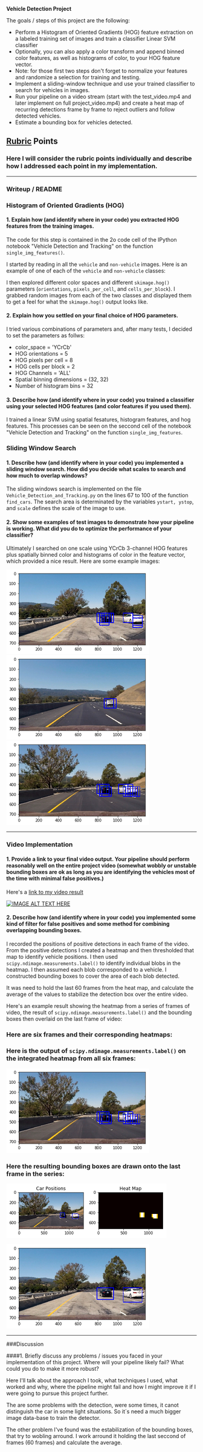 **Vehicle Detection Project**

The goals / steps of this project are the following:

* Perform a Histogram of Oriented Gradients (HOG) feature extraction on a labeled training set of images and train a classifier Linear SVM classifier
* Optionally, you can also apply a color transform and append binned color features, as well as histograms of color, to your HOG feature vector. 
* Note: for those first two steps don't forget to normalize your features and randomize a selection for training and testing.
* Implement a sliding-window technique and use your trained classifier to search for vehicles in images.
* Run your pipeline on a video stream (start with the test_video.mp4 and later implement on full project_video.mp4) and create a heat map of recurring detections frame by frame to reject outliers and follow detected vehicles.
* Estimate a bounding box for vehicles detected.

[//]: # (Image References)
[image1]: ./examples/car_not_car.png
[image2]: ./examples/HOG_example.jpg
[image3]: ./examples/sliding_windows.jpg
[image4]: ./examples/detect1.png
[image41]: ./examples/detect2.png
[image42]: ./examples/detect3.png
[image5]: ./examples/bboxes_and_heat.png
[image6]: ./examples/example1.png
[image7]: ./examples/example2.png
[image8]: ./examples/example3.png

[video1]: ./project_video.mp4

## [Rubric](https://review.udacity.com/#!/rubrics/513/view) Points
### Here I will consider the rubric points individually and describe how I addressed each point in my implementation.  

---
### Writeup / README

### Histogram of Oriented Gradients (HOG)

#### 1. Explain how (and identify where in your code) you extracted HOG features from the training images.

The code for this step is contained in the 2o code cell of the IPython notebook "Vehicle Detection and Tracking" on the function `single_img_features()`.

I started by reading in all the `vehicle` and `non-vehicle` images.  Here is an example of one of each of the `vehicle` and `non-vehicle` classes:

I then explored different color spaces and different `skimage.hog()` parameters (`orientations`, `pixels_per_cell`, and `cells_per_block`).  I grabbed random images from each of the two classes and displayed them to get a feel for what the `skimage.hog()` output looks like.

#### 2. Explain how you settled on your final choice of HOG parameters.

I tried various combinations of parameters and, after many tests, I decided to set the parameters as follws:

- color_space = 'YCrCb' 
- HOG orientations = 5 
- HOG pixels per cell = 8 
- HOG cells per block = 2 
- HOG Channels = 'ALL' 
- Spatial binning dimensions = (32, 32) 
- Number of histogram bins = 32  

#### 3. Describe how (and identify where in your code) you trained a classifier using your selected HOG features (and color features if you used them).

I trained a linear SVM using spatial fesatures, histogram features, and hog features.
This processes can be seen on the seccond cell of the notebook "Vehicle Detection and Tracking" on the function `single_img_features`.

### Sliding Window Search

#### 1. Describe how (and identify where in your code) you implemented a sliding window search.  How did you decide what scales to search and how much to overlap windows?

The sliding windows search is implemented on the file `Vehicle_Detection_and_Tracking.py` on the lines 67 to 100 of the function `find_cars`.
The search area is determinated by the variables `ystart, ystop`, and `scale` defines the scale of the image to use.


#### 2. Show some examples of test images to demonstrate how your pipeline is working.  What did you do to optimize the performance of your classifier?

Ultimately I searched on one scale using YCrCb 3-channel HOG features plus spatially binned color and histograms of color in the feature vector, which provided a nice result.  Here are some example images:

![alt text][image4]
![alt text][image41]
![alt text][image42]


---

### Video Implementation

#### 1. Provide a link to your final video output.  Your pipeline should perform reasonably well on the entire project video (somewhat wobbly or unstable bounding boxes are ok as long as you are identifying the vehicles most of the time with minimal false positives.)
Here's a [link to my video result](./output_images/project_video_output3.mp4)

[![IMAGE ALT TEXT HERE](http://img.youtube.com/vi/7YSzeImvwI8/0.jpg)](http://www.youtube.com/watch?v=7YSzeImvwI8)


#### 2. Describe how (and identify where in your code) you implemented some kind of filter for false positives and some method for combining overlapping bounding boxes.

I recorded the positions of positive detections in each frame of the video.  From the positive detections I created a heatmap and then thresholded that map to identify vehicle positions.  I then used `scipy.ndimage.measurements.label()` to identify individual blobs in the heatmap.  I then assumed each blob corresponded to a vehicle.  I constructed bounding boxes to cover the area of each blob detected.

It was need to hold the last 60 frames from the heat map, and calculate the average of the values to stabilize the detection box over the entire video.

Here's an example result showing the heatmap from a series of frames of video, the result of `scipy.ndimage.measurements.label()` and the bounding boxes then overlaid on the last frame of video:

### Here are six frames and their corresponding heatmaps:


### Here is the output of `scipy.ndimage.measurements.label()` on the integrated heatmap from all six frames:
![alt text][image6]

### Here the resulting bounding boxes are drawn onto the last frame in the series:
![alt text][image7]

![alt text][image8]


---

###Discussion

####1. Briefly discuss any problems / issues you faced in your implementation of this project.  Where will your pipeline likely fail?  What could you do to make it more robust?

Here I'll talk about the approach I took, what techniques I used, what worked and why, where the pipeline might fail and how I might improve it if I were going to pursue this project further.  

The are some problems with the detection, were some times, it canot distinguish the car in some light situations. So it´s need a much bigger image data-base to train the detector.

The other problem I've found was the estabilization of the bounding boxes, that try to wobling arround. I work arround it holding the last seccond of frames (60 frames) and calculate the average.


